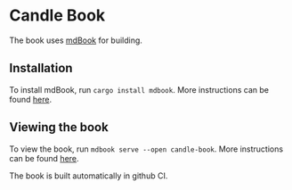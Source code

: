 # Candle Book

The book uses [mdBook](https://github.com/rust-lang/mdBook) for building.

## Installation

To install mdBook, run `cargo install mdbook`. More instructions can be found [here](https://rust-lang.github.io/mdBook/guide/installation.html).

## Viewing the book

To view the book, run `mdbook serve --open candle-book`. More instructions can be found [here](https://rust-lang.github.io/mdBook/guide/creating.html). 

The book is built automatically in github CI.